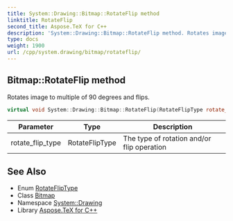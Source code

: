 ```yaml
---
title: System::Drawing::Bitmap::RotateFlip method
linktitle: RotateFlip
second_title: Aspose.TeX for C++
description: 'System::Drawing::Bitmap::RotateFlip method. Rotates image to multiple of 90 degrees and flips in C++.'
type: docs
weight: 1900
url: /cpp/system.drawing/bitmap/rotateflip/
---
```

## Bitmap::RotateFlip method


Rotates image to multiple of 90 degrees and flips.

```cpp
virtual void System::Drawing::Bitmap::RotateFlip(RotateFlipType rotate_flip_type) override
```


| Parameter | Type | Description |
| --- | --- | --- |
| rotate_flip_type | RotateFlipType | The type of rotation and/or flip operation |

## See Also

* Enum [RotateFlipType](../../rotatefliptype/)
* Class [Bitmap](../)
* Namespace [System::Drawing](../../)
* Library [Aspose.TeX for C++](../../../)

